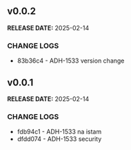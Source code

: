 ## v0.0.2

**RELEASE DATE:** 2025-02-14

### CHANGE LOGS
* 83b36c4 - ADH-1533 version change

## v0.0.1

**RELEASE DATE:** 2025-02-14

### CHANGE LOGS
* fdb94c1 - ADH-1533 na istam
* dfdd074 - ADH-1533 security

